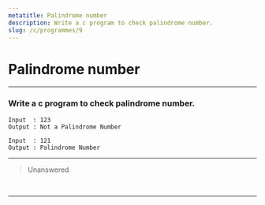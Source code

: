 ```yaml
---
metatitle: Palindrome number
description: Write a c program to check palindrome number.
slug: /c/programmes/9
---
```


# Palindrome number

---

### Write a c program to check palindrome number.

```
Input  : 123
Output : Not a Palindrome Number
```

```
Input  : 121
Output : Palindrome Number
```  

---

> Unanswered

<br/>

---
